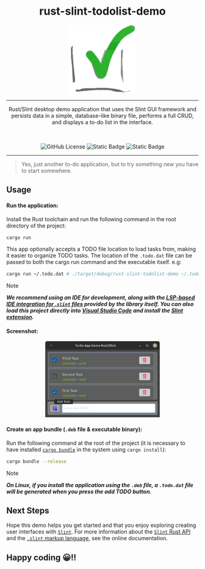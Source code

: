 <div align="center">
  
<h1 align="center">rust-slint-todolist-demo</h1>

<img src="assets/rust-slint-todolist-demo-icon.png" width="180" height="180">

<hr />

<p style="margin-bottom: 16px;">
    Rust/Slint desktop demo application that uses the Slint GUI framework and persists data in a simple, database-like binary file, performs a full CRUD, and displays a to-do list in the interface.
</p>

<br />
  
![GitHub License](https://img.shields.io/github/license/emarifer/request-maker) ![Static Badge](https://img.shields.io/badge/Rust-%3E=1.77-orangered) ![Static Badge](https://img.shields.io/badge/Slint-%3E=1.5.1-blue)

</div>

<hr />

>Yes, just another to-do application, but to try something new you have to start somewhere.

## Usage

#### Run the application:

Install the Rust toolchain and run the following command in the root directory of the project:

```bash
cargo run
```

This app optionally accepts a TODO file location to load tasks from, making it easier to organize TODO tasks. The location of the `.todo.dat` file can be passed to both the cargo run command and the executable itself. e.g:

```bash
cargo run ~/.todo.dat # ./target/debug/rust-slint-todolist-demo ~/.todo.dat
```

>[!NOTE]
>***We recommend using an IDE for development, along with the [LSP-based IDE integration for .`slint` files](https://github.com/slint-ui/slint/blob/master/tools/lsp/README.md) provided by the library itself. You can also load this project directly into [Visual Studio Code](https://code.visualstudio.com) and install the [Slint extension](https://marketplace.visualstudio.com/items?itemName=Slint.slint).***

#### Screenshot:

<div align="center">

<img src="assets/screenshot.png" width="300">

</div>

#### Create an app bundle (`.deb` file & executable binary):

Run the following command at the root of the project (it is necessary to have installed [`cargo bundle`](https://crates.io/crates/cargo-bundle) in the system using `cargo install`):

```bash
cargo bundle --release
```

>[!NOTE]
>***On Linux, if you install the application using the `.deb` file, a `.todo.dat` file will be generated when you press the add TODO button.***

## Next Steps

Hope this demo helps you get started and that you enjoy exploring creating user interfaces with [`Slint`](https://slint.dev/). For more information about the [`Slint` Rust API](https://releases.slint.dev/1.5.1/docs/rust/slint/) and the [`.slint` markup language](https://releases.slint.dev/1.5.1/docs/slint/), see the online documentation.


## Happy coding 😀!!
